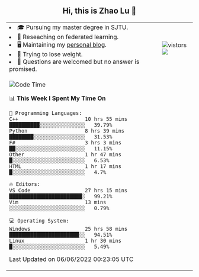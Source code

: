 <h2 align="center"> Hi, this is Zhao Lu 👋</h2>

<table style="overflow:hidden;">
    <tr> 
        <td>
            <li>🎓 Pursuing my master degree in SJTU.</li>
            <li>🌱 Reseaching on federated learning.</li>
            <li>🖥️ Maintaining my <a href="https://ifarewell.xyz">personal blog</a>.</li>
            <li>💪 Trying to lose weight.</li>
            <li>💬 Questions are welcomed but no answer is promised.</li> 
        </td>
        <td>
            <img src="https://visitor-badge.glitch.me/badge?page_id=ifarewell" alt="vistors" />
        <br>
          <img src="https://github-readme-stats.vercel.app/api?username=ifarewell&theme=graywhite&hide=prs,contribs&show_icons=true&hide_border=true&icon_color=CE1D2D&text_color=718096&bg_color=ffffff&hide_title=true" />
        </td>
    </tr>
    <tr>
        <td colspan="2">
            
<!--START_SECTION:waka-->
![Code Time](http://img.shields.io/badge/Code%20Time-192%20hrs%2019%20mins-blue)

📊 **This Week I Spent My Time On** 

```text
💬 Programming Languages: 
C++                      10 hrs 55 mins      ██████████░░░░░░░░░░░░░░░   39.79% 
Python                   8 hrs 39 mins       ████████░░░░░░░░░░░░░░░░░   31.53% 
F#                       3 hrs 3 mins        ██░░░░░░░░░░░░░░░░░░░░░░░   11.15% 
Other                    1 hr 47 mins        █░░░░░░░░░░░░░░░░░░░░░░░░   6.53% 
HTML                     1 hr 17 mins        █░░░░░░░░░░░░░░░░░░░░░░░░   4.7%

🔥 Editors: 
VS Code                  27 hrs 15 mins      ████████████████████████░   99.21% 
Vim                      13 mins             ░░░░░░░░░░░░░░░░░░░░░░░░░   0.79%

💻 Operating System: 
Windows                  25 hrs 58 mins      ███████████████████████░░   94.51% 
Linux                    1 hr 30 mins        █░░░░░░░░░░░░░░░░░░░░░░░░   5.49%

```


 Last Updated on 06/06/2022 00:23:05 UTC
<!--END_SECTION:waka-->
            
</td></tr>
</table>

